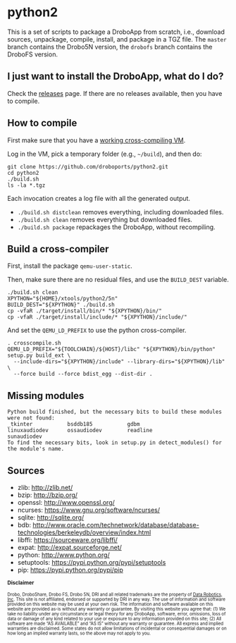 python2
=======

This is a set of scripts to package a DroboApp from scratch, i.e., download sources, unpackage, compile, install, and package in a TGZ file. The `master` branch contains the Drobo5N version, the `drobofs` branch contains the DroboFS version.

## I just want to install the DroboApp, what do I do?

Check the [releases](https://github.com/droboports/python2/releases) page. If there are no releases available, then you have to compile.

## How to compile

First make sure that you have a [working cross-compiling VM](https://github.com/droboports/droboports.github.io/wiki/Setting-up-a-VM).

Log in the VM, pick a temporary folder (e.g., `~/build`), and then do:

```
git clone https://github.com/droboports/python2.git
cd python2
./build.sh
ls -la *.tgz
```

Each invocation creates a log file with all the generated output.

* `./build.sh distclean` removes everything, including downloaded files.
* `./build.sh clean` removes everything but downloaded files.
* `./build.sh package` repackages the DroboApp, without recompiling.

## Build a cross-compiler

First, install the package `qemu-user-static`.

Then, make sure there are no residual files, and use the `BUILD_DEST` variable.
```
./build.sh clean
XPYTHON="${HOME}/xtools/python2/5n"
BUILD_DEST="${XPYTHON}" ./build.sh
cp -vfaR ./target/install/bin/* "${XPYTHON}/bin/"
cp -vfaR ./target/install/include/* "${XPYTHON}/include/"
```

And set the `QEMU_LD_PREFIX` to use the python cross-compiler.
```
. crosscompile.sh
QEMU_LD_PREFIX="${TOOLCHAIN}/${HOST}/libc" "${XPYTHON}/bin/python" setup.py build_ext \
  --include-dirs="${XPYTHON}/include" --library-dirs="${XPYTHON}/lib" \
  --force build --force bdist_egg --dist-dir .
```

## Missing modules

```
Python build finished, but the necessary bits to build these modules were not found:
_tkinter           bsddb185           gdbm            
linuxaudiodev      ossaudiodev        readline        
sunaudiodev                                           
To find the necessary bits, look in setup.py in detect_modules() for the module's name.
```

## Sources

* zlib: http://zlib.net/
* bzip: http://bzip.org/
* openssl: http://www.openssl.org/
* ncurses: https://www.gnu.org/software/ncurses/
* sqlite: http://sqlite.org/
* bdb: http://www.oracle.com/technetwork/database/database-technologies/berkeleydb/overview/index.html
* libffi: https://sourceware.org/libffi/
* expat: http://expat.sourceforge.net/
* python: http://www.python.org/
* setuptools: https://pypi.python.org/pypi/setuptools
* pip: https://pypi.python.org/pypi/pip

<sub>**Disclaimer**</sub>

<sub><sub>Drobo, DroboShare, Drobo FS, Drobo 5N, DRI and all related trademarks are the property of [Data Robotics, Inc](http://www.drobo.com/). This site is not affiliated, endorsed or supported by DRI in any way. The use of information and software provided on this website may be used at your own risk. The information and software available on this website are provided as-is without any warranty or guarantee. By visiting this website you agree that: (1) We take no liability under any circumstance or legal theory for any DroboApp, software, error, omissions, loss of data or damage of any kind related to your use or exposure to any information provided on this site; (2) All software are made “AS AVAILABLE” and “AS IS” without any warranty or guarantee. All express and implied warranties are disclaimed. Some states do not allow limitations of incidental or consequential damages or on how long an implied warranty lasts, so the above may not apply to you.</sub></sub>
